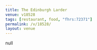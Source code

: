 ```yaml
---
title: The Edinburgh Larder
venue: v18528
tags: [restaurant, food, "fhrs:72371"]
permalink: /v/18528/
layout: venue
---
```

null